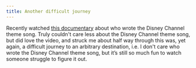 ```yaml
---
title: Another difficult journey
---
```


Recently watched [this documentary](https://www.youtube.com/watch?v=b_rjBWmc1iQ) about who wrote the Disney Channel theme song. Truly couldn't care less about the Disney Channel theme song, but did love the video, and struck me about half way through this was, yet again, a difficult journey to an arbitrary destination, i.e. I don't care who wrote the Disney Channel theme song, but it’s still so much fun to watch someone struggle to figure it out.